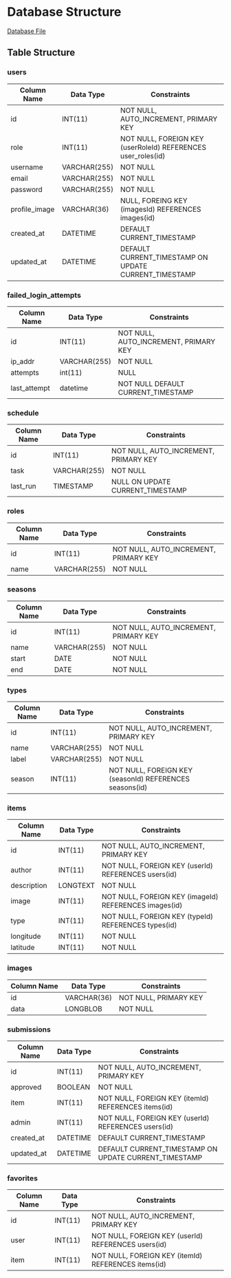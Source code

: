 # Database Structure

[Database File](./fruition-database.sql)

## Table Structure
### users
| Column Name   | Data Type        | Constraints                                         |
|---------------|-----------------|-----------------------------------------------------|
| id            | INT(11)         | NOT NULL, AUTO_INCREMENT, PRIMARY KEY              |
| role          | INT(11)         | NOT NULL, FOREIGN KEY (userRoleId) REFERENCES user_roles(id) |
| username      | VARCHAR(255)    | NOT NULL                                            |
| email         | VARCHAR(255)    | NOT NULL                                            |
| password      | VARCHAR(255)    | NOT NULL                                            |
| profile_image | VARCHAR(36)     | NULL, FOREING KEY (imagesId) REFERENCES images(id)  |
| created_at    | DATETIME         | DEFAULT CURRENT_TIMESTAMP                          |
| updated_at    | DATETIME         | DEFAULT CURRENT_TIMESTAMP ON UPDATE CURRENT_TIMESTAMP |

### failed_login_attempts
| Column Name  | Data Type    | Constraints                           |
|--------------|--------------|---------------------------------------|
| id           | INT(11)      | NOT NULL, AUTO_INCREMENT, PRIMARY KEY |
| ip_addr      | VARCHAR(255) | NOT NULL                              |
| attempts     | int(11)      | NULL                                  |
| last_attempt | datetime     | NOT NULL DEFAULT CURRENT_TIMESTAMP    |

### schedule
| Column Name | Data Type    | Constraints                   |
|-------------|--------------|-------------------------------|
| id          | INT(11)      | NOT NULL, AUTO_INCREMENT, PRIMARY KEY |
| task        | VARCHAR(255) | NOT NULL                       |
| last_run    | TIMESTAMP    | NULL ON UPDATE CURRENT_TIMESTAMP |

### roles
| Column Name | Data Type        | Constraints                   |
|-------------|-----------------|-------------------------------|
| id          | INT(11)         | NOT NULL, AUTO_INCREMENT, PRIMARY KEY |
| name        | VARCHAR(255)    | NOT NULL                       |

### seasons
| Column Name | Data Type        | Constraints                   |
|-------------|-----------------|-------------------------------|
| id          | INT(11)         | NOT NULL, AUTO_INCREMENT, PRIMARY KEY |
| name      | VARCHAR(255)    | NOT NULL                       |
| start      | DATE    | NOT NULL                       |
| end      | DATE    | NOT NULL                       |


### types
| Column Name | Data Type        | Constraints                   |
|-------------|-----------------|-------------------------------|
| id          | INT(11)         | NOT NULL, AUTO_INCREMENT, PRIMARY KEY |
| name        | VARCHAR(255)    | NOT NULL                       |
| label        | VARCHAR(255)    | NOT NULL                       |
| season      | INT(11)         | NOT NULL, FOREIGN KEY (seasonId) REFERENCES seasons(id) |

### items
| Column Name | Data Type        | Constraints                   |
|-------------|-----------------|-------------------------------|
| id          | INT(11)         | NOT NULL, AUTO_INCREMENT, PRIMARY KEY |
| author      | INT(11)         | NOT NULL, FOREIGN KEY (userId) REFERENCES users(id) |
| description | LONGTEXT        | NOT NULL                       |
| image       | INT(11)         | NOT NULL, FOREIGN KEY (imageId) REFERENCES images(id) |
| type        | INT(11)         | NOT NULL, FOREIGN KEY (typeId) REFERENCES types(id) |
| longitude   | INT(11)         | NOT NULL                       |
| latitude    | INT(11)         | NOT NULL                       |

### images
| Column Name | Data Type        | Constraints                   |
|-------------|-----------------|-------------------------------|
| id          | VARCHAR(36)     | NOT NULL, PRIMARY KEY         |
| data        | LONGBLOB        | NOT NULL                      |

### submissions
| Column Name | Data Type        | Constraints                   |
|-------------|-----------------|-------------------------------|
| id          | INT(11)         | NOT NULL, AUTO_INCREMENT, PRIMARY KEY |
| approved    | BOOLEAN         | NOT NULL                       |
| item        | INT(11)         | NOT NULL, FOREIGN KEY (itemId) REFERENCES items(id) |
| admin       | INT(11)         | NOT NULL, FOREIGN KEY (userId) REFERENCES users(id) |
| created_at  | DATETIME      | DEFAULT CURRENT_TIMESTAMP                          |
| updated_at  | DATETIME      | DEFAULT CURRENT_TIMESTAMP ON UPDATE CURRENT_TIMESTAMP |

### favorites
| Column Name | Data Type        | Constraints                   |
|-------------|-----------------|-------------------------------|
| id          | INT(11)         | NOT NULL, AUTO_INCREMENT, PRIMARY KEY |
| user        | INT(11)         | NOT NULL, FOREIGN KEY (userId) REFERENCES users(id) |
| item        | INT(11)         | NOT NULL, FOREIGN KEY (itemId) REFERENCES items(id) |
